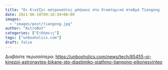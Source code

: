 ```yaml
---
title: "Οι Κινέζοι αστροναύτες μπήκανε στο διαστημικό σταθμό Tiangong (ΕΙΚΟΝΕΣ+ΒΙΝΤΕΟ)"
date: 2021-06-18T09:10:34+00:00
images:
  - "images/post/tiangong.jpg"
author: "AstroBot"
categories: ["Ειδήσεις"]
tags: ["unboxholics.com"]
draft: false
---
```




Διαβάστε περισσότερα: https://unboxholics.com/news/tech/85455-oi-kinezoi-astronaytes-bikane-sto-diastimiko-stathmo-tiangong-eikonesvinteo
